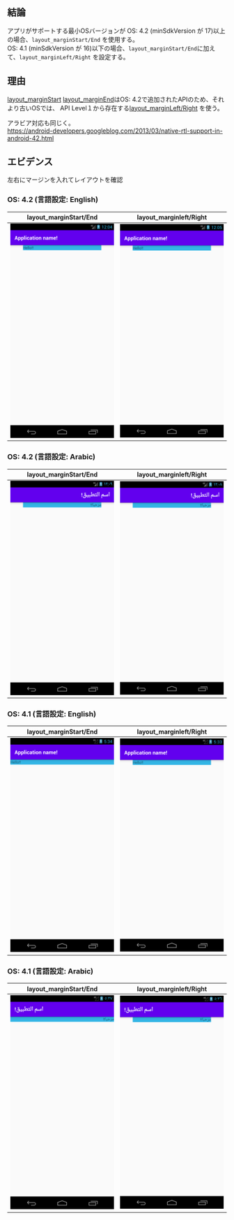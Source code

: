 ## 結論

アプリがサポートする最小OSバージョンが
OS: 4.2 (minSdkVersion が 17)以上の場合、`layout_marginStart/End` を使用する。<br>
OS: 4.1 (minSdkVersion が 16)以下の場合、`layout_marginStart/End`に加えて、`layout_marginLeft/Right`  を設定する。<br>

## 理由
[layout_marginStart](https://developer.android.com/reference/android/view/ViewGroup.MarginLayoutParams#setMarginStart(int)
)  [layout_marginEnd](https://developer.android.com/reference/android/view/ViewGroup.MarginLayoutParams#setMarginEnd(int))はOS: 4.2で追加されたAPIのため、それより古いOSでは、 API Level１から存在する[layout_marginLeft/Right](https://developer.android.com/reference/android/view/ViewGroup.MarginLayoutParams#setMargins(int,%20int,%20int,%20int)) を使う。

アラビア対応も同じく。<br>
https://android-developers.googleblog.com/2013/03/native-rtl-support-in-android-42.html


## エビデンス
左右にマージンを入れてレイアウトを確認

### OS: 4.2 (言語設定: English)

| layout_marginStart/End | layout_marginleft/Right |
| --- | --- |
| <img src="capture/1.png" width=320> | <img src="capture/2.png" width=320> |

### OS: 4.2 (言語設定: Arabic)

| layout_marginStart/End | layout_marginleft/Right |
| --- | --- |
| <img src="capture/3.png" width=320> | <img src="capture/4.png" width=320> |

### OS: 4.1 (言語設定: English)

| layout_marginStart/End | layout_marginleft/Right |
| --- | --- |
| <img src="capture/5.png" width=320> | <img src="capture/6.png" width=320> |

### OS: 4.1 (言語設定: Arabic)

| layout_marginStart/End | layout_marginleft/Right |
| --- | --- |
| <img src="capture/7.png" width=320> | <img src="capture/8.png" width=320> |
